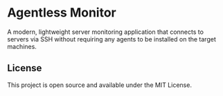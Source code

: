 # Agentless Monitor

A modern, lightweight server monitoring application that connects to servers via SSH without requiring any agents to be installed on the target machines.

## License

This project is open source and available under the MIT License.